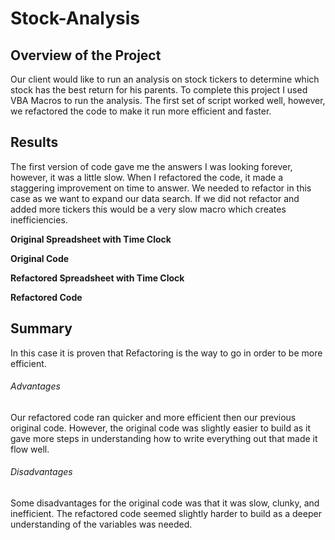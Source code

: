 # **Stock-Analysis**

## **Overview of the Project**
 Our client would like to run an analysis on stock tickers to determine which stock has the best return for his parents. To complete this project I used VBA Macros to run the analysis. The first set of script worked well, however, we refactored the code to make it run more efficient and faster. 
 
 
 
## **Results**
The first version of code gave me the answers I was looking forever, however, it was a little slow. When I refactored the code, it made a staggering improvement on time to answer. We needed to refactor in this case as we want to expand our data search. If we did not refactor and added more tickers this would be a very slow macro which creates inefficiencies. 


**Original Spreadsheet with Time Clock**

**Original Code**

**Refactored Spreadsheet with Time Clock**

**Refactored Code**

## **Summary**
In this case it is proven that Refactoring is the way to go in order to be more efficient.

###### Advantages
Our refactored code ran quicker and more efficient then our previous original code. However, the original code was slightly easier to build as it gave more steps in understanding how to write everything out that made it flow well. 

###### Disadvantages
Some disadvantages for the original code was that it was slow, clunky, and inefficient. The refactored code seemed slightly harder to build as a deeper understanding of the variables was needed. 
